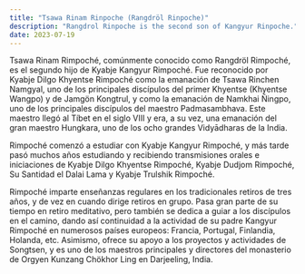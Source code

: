 ```yaml
---
title: "Tsawa Rinam Rinpoche (Rangdröl Rinpoche)"
description: "Rangdrol Rinpoche is the second son of Kangyur Rinpoche."
date: 2023-07-19
---
```


Tsawa Rinam Rimpoché, comúnmente conocido como Rangdröl Rimpoché, es el segundo hijo de Kyabje Kangyur Rimpoché. Fue reconocido por Kyabje Dilgo Khyentse Rimpoché como la emanación de Tsawa Rinchen Namgyal, uno de los principales discípulos del primer Khyentse (Khyentse Wangpo) y de Jamgön Kongtrul, y como la emanación de Namkhai Ñingpo, uno de los principales discípulos del maestro Padmasambhava. Este maestro llegó al Tíbet en el siglo VIII y era, a su vez, una emanación del gran maestro Hungkara, uno de los ocho grandes Vidyādharas de la India. 

Rimpoché comenzó a estudiar con Kyabje Kangyur Rimpoché, y más tarde pasó muchos años estudiando y recibiendo transmisiones orales e iniciaciones de Kyabje Dilgo Khyentse Rimpoché, Kyabje Dudjom Rimpoché, Su Santidad el Dalai Lama y Kyabje Trulshik Rimpoché. 

Rimpoché imparte enseñanzas regulares en los tradicionales retiros de tres años, y de vez en cuando dirige retiros en grupo. Pasa gran parte de su tiempo en retiro meditativo, pero también se dedica a guiar a los discípulos en el camino, dando así continuidad a la actividad de su padre Kangyur Rimpoché en numerosos países europeos: Francia, Portugal, Finlandia, Holanda, etc. Asimismo, ofrece su apoyo a los proyectos y actividades de Songtsen, y es uno de los maestros principales y directores del monasterio de Orgyen Kunzang Chökhor Ling en Darjeeling, India. 
